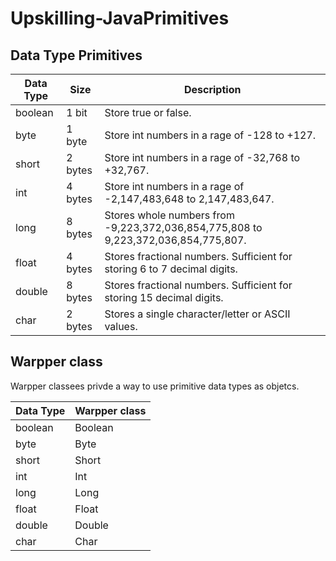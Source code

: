 # Upskilling-JavaPrimitives

## Data Type Primitives

| Data Type| Size	| Description |
| --- | --- | --- |
| boolean | 1 bit | Store true or false. |
| byte | 1 byte | Store int numbers in a rage of -128 to +127. |
| short | 2 bytes | Store int numbers in a rage of -32,768 to +32,767. |
| int | 4 bytes | Store int numbers in a rage of -2,147,483,648 to 2,147,483,647. |
| long | 8 bytes | Stores whole numbers from -9,223,372,036,854,775,808 to 9,223,372,036,854,775,807. |
| float | 4 bytes | Stores fractional numbers. Sufficient for storing 6 to 7 decimal digits. |
| double | 8 bytes | Stores fractional numbers. Sufficient for storing 15 decimal digits. |
| char | 2 bytes | Stores a single character/letter or ASCII values. |

## Warpper class

Warpper classees privde a way to use primitive data types as objetcs.

| Data Type| Warpper class |
| --- | --- | 
| boolean | Boolean | 
| byte | Byte |
| short | Short | 
| int | Int | 
| long | Long | 
| float | Float | 
| double | Double | 
| char | Char | 
